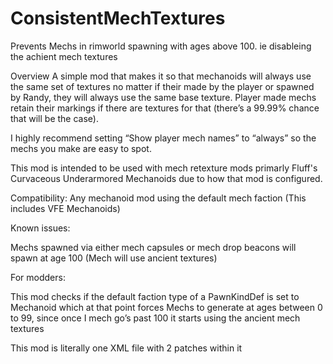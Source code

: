 # ConsistentMechTextures
Prevents Mechs in rimworld spawning with ages above 100. ie disableing the achient mech textures

Overview
A simple mod that makes it so that mechanoids will always use the same set of textures no matter if their made by the player or spawned by Randy, they will always use the same base texture. 
Player made mechs retain their markings if there are textures for that (there’s a 99.99% chance that will be the case). 

I highly recommend setting “Show player mech names” to “always” so the mechs you make are easy to spot.

This mod is intended to be used with mech retexture mods primarly Fluff's Curvaceous Underarmored Mechanoids due to how that mod is configured.

Compatibility:
Any mechanoid mod using the default mech faction (This includes VFE Mechanoids)


Known issues: 

Mechs spawned via either mech capsules or mech drop beacons will spawn at age 100 (Mech will use ancient textures)



For modders: 

This mod checks if the default faction type of a PawnKindDef is set to Mechanoid which at that point forces Mechs to generate at ages between 0 to 99, since once I mech go’s past 100 it starts using the ancient mech textures

This mod is literally one XML file with 2 patches within it
